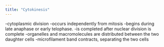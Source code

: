 ```yaml
---
title: "Cytokinesis"
---
```

-cytoplasmic division
-occurs independently from mitosis
-begins during late anaphase or early telophase.
-is completed after nuclear division is complete
-organelles and macromolecules are distributed between the two daughter cells
-microfilament band contracts, separating the two cells

